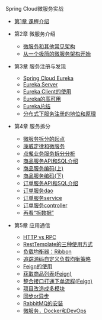 Spring Cloud微服务实战

* [第1章 课程介绍](/chapter/imooc/spring_cloud/introduce.md)
* 第2章 微服务介绍
  - [微服务和其他常见架构](/chapter/imooc/spring_cloud/microservice/微服务和其他常见架构.md)
  - [从一个极简的微服务架构开始](/chapter/imooc/spring_cloud/microservice/从一个极简的微服务架构开始.md)
* 第3章 服务注册与发现
  - [Spring Cloud Eureka](/chapter/imooc/spring_cloud/register_discovery/spring_cloud_eureka.md)
  - [Eureka Server](/chapter/imooc/spring_cloud/register_discovery/eureka_server.md)
  - [Eureka Client的使用](/chapter/imooc/spring_cloud/register_discovery/eureka_client.md)
  - [Eureka的高可用](/chapter/imooc/spring_cloud/register_discovery/eureka_high_availability.md)
  - [Eureka总结](/chapter/imooc/spring_cloud/register_discovery/eureka_summarize.md)
  - [分布式下服务注册的地位和原理](/chapter/imooc/spring_cloud/register_discovery/分布式下服务注册的地位和原理.md)

* 第4章 服务拆分
  - [微服务拆分的起点](/chapter/imooc/spring_cloud/service_split/微服务拆分的起点.md)
  - [康威定律和微服务](/chapter/imooc/spring_cloud/service_split/康威定律和微服务.md)
  - [点餐业务服务拆分分析](/chapter/imooc/spring_cloud/service_split/点餐业务服务拆分分析.md)
  - [商品服务API和SQL介绍](/chapter/imooc/spring_cloud/service_split/商品服务API和SQL介绍.md)
  - [商品服务编码(上)](/chapter/imooc/spring_cloud/service_split/商品服务编码上.md)
  - [商品服务编码(下)](/chapter/imooc/spring_cloud/service_split/商品服务编码下.md)
  - [订单服务API和SQL介绍](/chapter/imooc/spring_cloud/service_split/订单服务API和SQL介绍.md)
  - [订单服务dao](/chapter/imooc/spring_cloud/service_split/订单服务dao.md)
  - [订单服务service](/chapter/imooc/spring_cloud/service_split/订单服务service.md)
  - [订单服务controller](/chapter/imooc/spring_cloud/service_split/订单服务controller.md)
  - [再看“拆数据”](/chapter/imooc/spring_cloud/service_split/再看“拆数据”.md)

* 第5章 应用通信
  - [HTTP vs RPC](/chapter/imooc/spring_cloud/communication/http_vs_rpc.md)
  - [RestTemplate的三种使用方式](/chapter/imooc/spring_cloud/communication/RestTemplate的三种使用方式.md)
  - [负载均衡器：Ribbon](/chapter/imooc/spring_cloud/communication/ribbon.md)
  - [追踪源码自定义负载均衡策略](/chapter/imooc/spring_cloud/communication/追踪源码自定义负载均衡策略.md)
  - [Feign的使用](/chapter/imooc/spring_cloud/communication/feign.md)
  - [获取商品列表(Feign)](/chapter/imooc/spring_cloud/communication/获取商品列表Feign.md)
  - [整合接口打通下单流程(Feign)](/chapter/imooc/spring_cloud/communication/整合接口打通下单流程Feign.md)
  - [项目改造成多模块](/chapter/imooc/spring_cloud/communication/项目改造成多模块.md)
  - [同步or异步](/chapter/imooc/spring_cloud/communication/同步or异步.md)
  - [RabbitMQ的安装](/chapter/imooc/spring_cloud/communication/RabbitMQ的安装.md)
  - [微服务，Docker和DevOps](/chapter/imooc/spring_cloud/communication/docker_devops.md)
